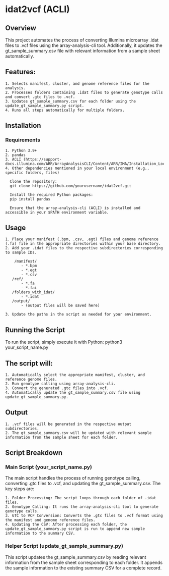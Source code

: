 # idat2vcf (ACLI)

## Overview

This project automates the process of converting Illumina microarray .idat files to .vcf files using the array-analysis-cli tool. Additionally, it updates the gt_sample_summary.csv file with relevant information from a sample sheet automatically.

## Features:

    1. Selects manifest, cluster, and genome reference files for the analysis.
    2. Processes folders containing .idat files to generate genotype calls and convert .gtc files to .vcf.
    3. Updates gt_sample_summary.csv for each folder using the update_gt_sample_summary.py script.
    4. Runs all steps automatically for multiple folders.

## Installation

### Requirements

    1. Python 3.9+
    2. pandas
    3. ACLI (https://support-docs.illumina.com/ARR/ArrayAnalysisCLI/Content/ARR/IMA/Installation_Local.htm) 
    4. Other dependencies mentioned in your local environment (e.g., specific folders, files)

      Clone the repository:
      git clone https://github.com/yourusername/idat2vcf.git

      Install the required Python packages:
      pip install pandas
    
      Ensure that the array-analysis-cli (ACLI) is installed and accessible in your $PATH environment variable.

## Usage

    1. Place your manifest (.bpm, .csv, .egt) files and genome reference (.fa) file in the appropriate directories within your base directory.
    2. Add your .idat files to the respective subdirectories corresponding to sample IDs.
    
        /manifest/
           - *.bpm
           - *.egt
           - *.csv
       /ref/
           - *.fa
           - *.fai
       /folders_with_idat/
           - *.idat
       /output/
           - (output files will be saved here)

    3. Update the paths in the script as needed for your environment.

## Running the Script

To run the script, simply execute it with Python:
python3 your_script_name.py

## The script will:

    1. Automatically select the appropriate manifest, cluster, and reference genome files.
    2. Run genotype calling using array-analysis-cli.
    3. Convert the generated .gtc files into .vcf.
    4. Automatically update the gt_sample_summary.csv file using update_gt_sample_summary.py.

## Output

    1. .vcf files will be generated in the respective output subdirectories.
    2. The gt_sample_summary.csv will be updated with relevant sample information from the sample sheet for each folder.

## Script Breakdown

### Main Script (your_script_name.py)

The main script handles the process of running genotype calling, converting .gtc files to .vcf, and updating the gt_sample_summary.csv. The key steps are:

    1. Folder Processing: The script loops through each folder of .idat files.
    2. Genotype Calling: It runs the array-analysis-cli tool to generate genotype calls.
    3. GTC to VCF Conversion: Converts the .gtc files to .vcf format using the manifest and genome reference files.
    4. Updating the CSV: After processing each folder, the update_gt_sample_summary.py script is run to append new sample information to the summary CSV.

### Helper Script (update_gt_sample_summary.py)

This script updates the gt_sample_summary.csv by reading relevant information from the sample sheet corresponding to each folder. It appends the sample information to the existing summary CSV for a complete record.
